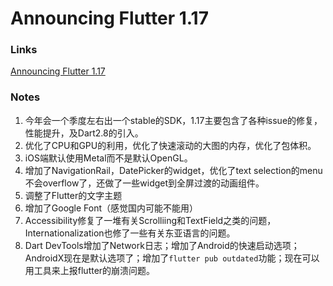 # Announcing Flutter 1.17

### Links

[Announcing Flutter 1.17](https://medium.com/flutter/announcing-flutter-1-17-4182d8af7f8e)

### Notes

1. 今年会一个季度左右出一个stable的SDK，1.17主要包含了各种issue的修复，性能提升，及Dart2.8的引入。
2. 优化了CPU和GPU的利用，优化了快速滚动的大图的内存，优化了包体积。
3. iOS端默认使用Metal而不是默认OpenGL。
4. 增加了NavigationRail，DatePicker的widget，优化了text selection的menu不会overflow了，还做了一些widget到全屏过渡的动画组件。
5. 调整了Flutter的文字主题
6. 增加了Google Font（感觉国内可能不能用）
7. Accessibility修复了一堆有关Scrolliing和TextField之类的问题，Internationalization也修了一些有关东亚语言的问题。
8. Dart DevTools增加了Network日志；增加了Android的快速启动选项；AndroidX现在是默认选项了；增加了`flutter pub outdated`功能；现在可以用工具来上报flutter的崩溃问题。
